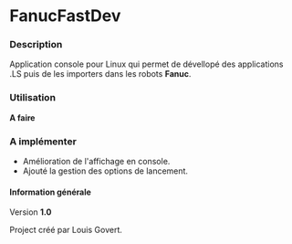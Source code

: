 # FanucFastDev

### Description
Application console pour Linux qui permet de dévellopé des applications .LS puis de les importers dans les robots **Fanuc**.

### Utilisation
**A faire**

### A implémenter
* Amélioration de l'affichage en console.
* Ajouté la gestion des options de lancement.

#### Information générale
Version **1.0**

Project créé par Louis Govert.
